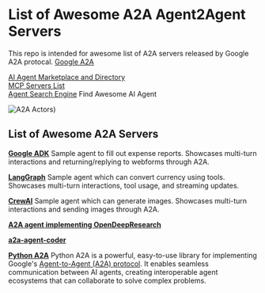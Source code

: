 # List of Awesome A2A Agent2Agent Servers
This repo is intended for awesome list of A2A servers released by Google A2A protocal. [Google A2A](https://github.com/google/A2A)

[AI Agent Marketplace and Directory](http://www.deepnlp.org/store/ai-agent) <br>
[MCP Servers List](http://www.deepnlp.org/store/ai-agent/mcp-server) <br>
[Agent Search Engine](http://www.deepnlp.org/search/agent) Find Awesome AI Agent

![A2A Actors](https://github.com/google/A2A/blob/main/images/a2a_demo_arch.png))

## List of Awesome A2A Servers
[**Google ADK**](https://github.com/google/A2A/blob/main/samples/python/agents/google_adk) 
Sample agent to  fill out expense reports. Showcases multi-turn interactions and returning/replying to webforms through A2A.

[**LangGraph**](https://github.com/google/A2A/tree/main/samples/python/agents/langgraph)
Sample agent which can convert currency using tools. Showcases multi-turn interactions, tool usage, and streaming updates.

[**CrewAI**](https://github.com/google/A2A/tree/main/samples/python/agents/crewai) Sample agent which can generate images. Showcases multi-turn interactions and sending images through A2A.

[**A2A agent implementing OpenDeepResearch**](https://github.com/iamarcel/deep-research-agent)

[**a2a-agent-coder**](https://github.com/sing1ee/a2a-agent-coder)

[**Python A2A**](https://github.com/themanojdesai/python-a2a)
Python A2A is a powerful, easy-to-use library for implementing Google's [Agent-to-Agent (A2A) protocol](https://google.github.io/A2A/). It enables seamless communication between AI agents, creating interoperable agent ecosystems that can collaborate to solve complex problems.

